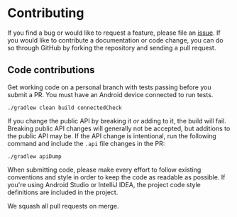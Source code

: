 # Contributing

If you find a bug or would like to request a feature, please file an
[issue](https://github.com/Backbase/DeferredResources/issues). If you would like to contribute a
documentation or code change, you can do so through GitHub by forking the repository and sending a
pull request.

## Code contributions

Get working code on a personal branch with tests passing before you submit a PR. You must have an
Android device connected to run tests.
```
./gradlew clean build connectedCheck
```

If you change the public API by breaking it _or_ adding to it, the build will fail. Breaking public
API changes will generally not be accepted, but additions to the public API may be. If the API
change is intentional, run the following command and include the `.api` file changes in the PR:
```
./gradlew apiDump
```

When submitting code, please make every effort to follow existing conventions and style in order to
keep the code as readable as possible. If you're using Android Studio or IntelliJ IDEA, the project
code style definitions are included in the project.

We squash all pull requests on merge.

